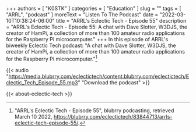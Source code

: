 +++
authors = [ "K0STK" ]
categories = [ "Education" ]
slug = ""
tags = [ "ARRL", "podcast" ]
moreText = "Listen To The Podcast"
date = "2022-03-10T10:38:24-06:00"
title = "ARRL's Eclectic Tech - Episode 55"
description = "ARRL's Eclectic Tech - Episode 55: A chat with Dave Slotter, W3DJS, the creator of HamPi, a collection of more than 100 amateur radio applications for the Raspberry Pi microcomputer."
+++
In this episode of ARRL's biweekly Eclectic Tech podcast: "A chat with Dave Slotter, W3DJS, the creator of HamPi, a collection of more than 100 amateur radio applications for the Raspberry Pi microcomputer."[^1]

[^1]: "ARRL's Eclectic Tech - Episode 55", blubrry podcasting, retrieved March 10 2022, https://blubrry.com/eclectictech/83844713/arrls-eclectic-tech-episode-55/.

<!--more-->

{{< audio "https://media.blubrry.com/eclectictech/content.blubrry.com/eclectictech/Eclectic_Tech_Episode_55.mp3" "Download the podcast" >}}

{{< about-eclectic-tech >}}
